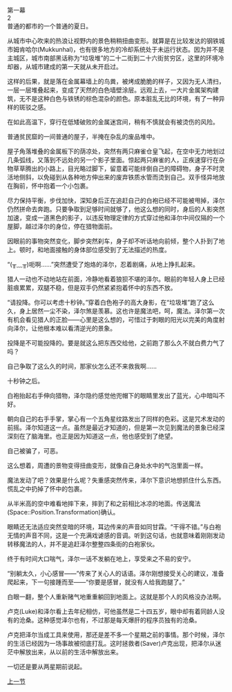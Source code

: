 第一幕  
2  
普通的都市的一个普通的夏日。  

从城市中心吹来的热浪让视野内的景色稍稍扭曲变形。就算是在比较发达的钢铁城市姆肯哈尔(Mukkunhal)，也有很多地方的冷却系统处于未运行状态。因为并不是主城区，城市南部黑话称为“垃圾堆”的二十二街到二十六街贫穷区，这里的环境冷却器，从城市建成的第一天就从未开启过。  

这样的后果，就是落在金属幕墙上的鸟粪，被烤成脆脆的样子，又因为无人清扫，一层一层堆叠起来，变成了天然的白色墙壁涂层。远观上去，一大片金属架构建筑，无不是这种白色与铁锈的棕色混杂的颜色。原本脏乱无比的环境，有了一种异样的斑驳之感。  

在如此高温下，穿行在低矮破败的金属迷宫间，稍有不慎就会有被烫伤的风险。  

普通贫民窟的一间普通的屋子，半掩在杂乱的废品堆中。  

屋子角落堆叠的金属板下的荫凉处，突然有两只麻雀仓皇飞起，在空中无力地划过几条弧线，又落到不远处的另一个影子里面。惊起两只麻雀的人，正疾速穿行在杂物草草腾出的小路上，目光略过脚下，留意着可能绊倒自己的障碍物，身子不时灵活地侧斜，以免碰到从各种地方伸出来的废弃铁质水管而烫到自己。双手怪异地放在胸前，怀中抱着一个小包裹。   

尽力保持平衡，步伐加快，深知身后正在追赶自己的白袍已经不可能被甩掉，泽尔仍然拼命去奔跑。只要争取到足够时间就够了，他这么想的同时，身后的人影突然加速，变成一道黑色的影子，以违反物理定律的方式穿过他和泽尔中间仅隔的一个屋脚，越过泽尔的身位，停在猎物面前。  

因眼前的事物突然变化，脚步突然刹车，身子却不听话地向前倾，整个人扑到了地上。顿时，和地面接触的身体部位感受到了无法描述的热度。  

“(╥﹏╥)呃啊......”突然遭受了炮烙的泽尔，忍着剧痛，从地上挣扎起来。  

猎人一动也不动地站在前面，冷静地看着狼狈不堪的泽尔。眼前的年轻人身上已经脏痕累累，双腿不稳，但是双手仍然紧紧抱着怀中的东西不放。  

“请投降。你可以考虑十秒钟。”穿着白色袍子的高大身影，在“垃圾堆”跑了这么久，身上居然一尘不染，泽尔煞是羡慕。这也许是魔法吧，呵，魔法。泽尔第一次有机会看见猎人的正脸——心里是这么想的，可惜过于刺眼的阳光以完美的角度射向泽尔，让他根本难以看清逆光的景象。  

投降是不可能投降的。要是就这么把东西交给他，之前跑了那么久不就白费力气了吗？  

自己争取了这么久的时间，那家伙怎么还不来救我啊......  

十秒钟之后。  

白袍抬起右手伸向猎物，泽尔隐约感觉他兜帽下的眼睛里发出了蓝光，心中暗叫不好。  

朝向自己的右手手掌，掌心有一个五角星纹路发出了同样的色彩。这是咒术发动的前摇。泽尔知道这一点。虽然是最近才知道的，但是第一次见到魔法的景象已经深深刻在了脑海里。也正是因为知道这一点，他也感受到了绝望。  

自己被骗了，可恶。  

这么想着，周遭的景物变得扭曲变形，就像自己身处水中的气泡里面一样。  

魔法发动了吧？效果是什么呢？失重感突然传来，泽尔下意识地想抓住什么东西。慌乱之中扔掉了怀中的包裹。  

从半米高的空中难看地摔下来，摔到了和之前相比冰凉的地面。传送魔法(Space::Position.Transformation)确认。  

眼睛还无法适应突然变暗的环境，耳边传来的声音如同甘霖。“干得不错。”与白袍无情的声音不同，这是一个充满戏谑感的音调。听到这句话，也就意味着刚刚发动转移魔法的人，并不是追赶泽尔整整四条街的白袍家伙。  

终于有时间大口喘气，泽尔一话不发躺在地上，享受来之不易的安宁。  

“别躺太久，小心感冒——”传来了关心人的话语。泽尔刚想接受关心的建议，准备爬起来，下一句接踵而至——“你要是感冒，就没有人给我跑腿了。”  

白眼一翻，整个人重新赌气地重重躺回到地面上。这就是那个人的风格没办法啊。  

卢克(Luke)和泽尔看上去年纪相仿，可他虽然是二十四五岁，眼中却有着同龄人没有的沧桑。这种感觉泽尔也有，不过那是每天爆肝的程序员独有的沧桑。  

卢克把泽尔当成工具来使用，那还是差不多一个星期之前的事情。那个时候，泽尔的生活已经因为一场事故被彻底打乱。这时拯救者(Saver)卢克出现，把泽尔从迷茫中解放出来，从以前的生活中解放出来。  

一切还是要从两星期前说起。

[上一节](https://github.com/wuyuema/Zeul-has-to-continue-his-magic-lesson-today/blob/master/1-1.md)